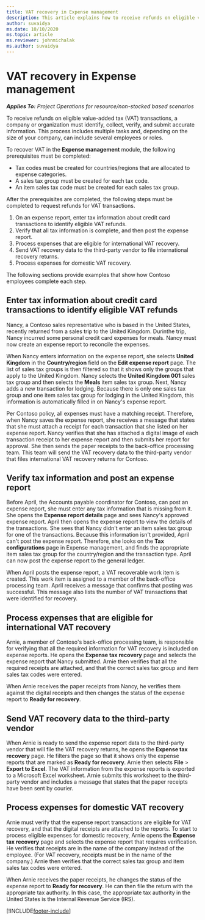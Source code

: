 ```yaml
---
title: VAT recovery in Expense management
description: This article explains how to receive refunds on eligible value-added tax (VAT) transactions.
author: suvaidya
ms.date: 10/10/2020
ms.topic: article
ms.reviewer: johnmichalak
ms.author: suvaidya
---
```


# VAT recovery in Expense management

_**Applies To:** Project Operations for resource/non-stocked based scenarios_

To receive refunds on eligible value-added tax (VAT) transactions, a company or organization must identify, collect, verify, and submit accurate information. This process includes multiple tasks and, depending on the size of your company, can include several employees or roles.

To recover VAT in the **Expense management** module, the following prerequisites must be completed:

- Tax codes must be created for countries/regions that are allocated to expense categories.
- A sales tax group must be created for each tax code.
- An item sales tax code must be created for each sales tax group.

After the prerequisites are completed, the following steps must be completed to request refunds for VAT transactions.

1. On an expense report, enter tax information about credit card transactions to identify eligible VAT refunds.
2. Verify that all tax information is complete, and then post the expense report.
3. Process expenses that are eligible for international VAT recovery.
4. Send VAT recovery data to the third-party vendor to file international recovery returns.
5. Process expenses for domestic VAT recovery.

The following sections provide examples that show how Contoso employees complete each step.

## Enter tax information about credit card transactions to identify eligible VAT refunds

Nancy, a Contoso sales representative who is based in the United States, recently returned from a sales trip to the United Kingdom. Durinthe trip, Nancy incurred some personal credit card expenses for meals. Nancy must now create an expense report to reconcile the expenses.

When Nancy enters information on the expense report, she selects **United Kingdom** in the **Country/region** field on the **Edit expense report** page. The list of sales tax groups is then filtered so that it shows only the groups that apply to the United Kingdom. Nancy selects the **United Kingdom 001** sales tax group and then selects the **Meals** item sales tax group. Next, Nancy adds a new transaction for lodging. Because there is only one sales tax group and one item sales tax group for lodging in the United Kingdom, this information is automatically filled in on Nancy's expense report.

Per Contoso policy, all expenses must have a matching receipt. Therefore, when Nancy saves the expense report, she receives a message that states that she must attach a receipt for each transaction that she listed on her expense report. Nancy verifies that she has attached a digital image of each transaction receipt to her expense report and then submits her report for approval. She then sends the paper receipts to the back-office processing team. This team will send the VAT recovery data to the third-party vendor that files international VAT recovery returns for Contoso.

## Verify tax information and post an expense report

Before April, the Accounts payable coordinator for Contoso, can post an expense report, she must enter any tax information that is missing from it. She opens the **Expense report details** page and sees Nancy's approved expense report. April then opens the expense report to view the details of the transactions. She sees that Nancy didn't enter an item sales tax group for one of the transactions. Because this information isn't provided, April can't post the expense report. Therefore, she looks on the **Tax configurations** page in Expense management, and finds the appropriate item sales tax group for the country/region and the transaction type. April can now post the expense report to the general ledger.

When April posts the expense report, a VAT recoverable work item is created. This work item is assigned to a member of the back-office processing team. April receives a message that confirms that posting was successful. This message also lists the number of VAT transactions that were identified for recovery.

## Process expenses that are eligible for international VAT recovery

Arnie, a member of Contoso's back-office processing team, is responsible for verifying that all the required information for VAT recovery is included on expense reports. He opens the **Expense tax recovery** page and selects the expense report that Nancy submitted. Arnie then verifies that all the required receipts are attached, and that the correct sales tax group and item sales tax codes were entered.

When Arnie receives the paper receipts from Nancy, he verifies them against the digital receipts and then changes the status of the expense report to **Ready for recovery**.

## Send VAT recovery data to the third-party vendor

When Arnie is ready to send the expense report data to the third-party vendor that will file the VAT recovery returns, he opens the **Expense tax recovery** page. He filters the page so that it shows only the expense reports that are marked as **Ready for recovery**. Arnie then selects **File** &gt; **Export to Excel**. The VAT information from the expense reports is exported to a Microsoft Excel worksheet. Arnie submits this worksheet to the third-party vendor and includes a message that states that the paper receipts have been sent by courier.

## Process expenses for domestic VAT recovery

Arnie must verify that the expense report transactions are eligible for VAT recovery, and that the digital receipts are attached to the reports. To start to process eligible expenses for domestic recovery, Arnie opens the **Expense tax recovery** page and selects the expense report that requires verification. He verifies that receipts are in the name of the company instead of the employee. (For VAT recovery, receipts must be in the name of the company.) Arnie then verifies that the correct sales tax group and item sales tax codes were entered.

When Arnie receives the paper receipts, he changes the status of the expense report to **Ready for recovery**. He can then file the return with the appropriate tax authority. In this case, the appropriate tax authority in the United States is the Internal Revenue Service (IRS).


[!INCLUDE[footer-include](../includes/footer-banner.md)]